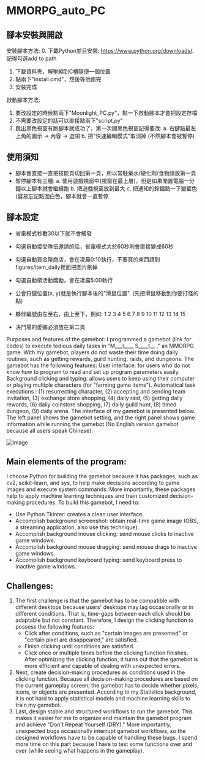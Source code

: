 # MMORPG_auto_PC

## 腳本安裝與開啟 ##

安裝腳本方法:
0. 下載Python並且安裝: https://www.python.org/downloads/. 記得勾選add to path
1. 下載資料夾，解壓縮到C槽隨便一個位置
2. 點兩下"install.cmd"，然後等他跑完
3. 安裝完成

啟動腳本方法:
1. 要改設定的時候點兩下"Moonlight_PC.py"，點一下啟動腳本才會把設定存檔
2. 不需要改設定的話可以直接點兩下"script.py"
3. 跳出黑色視窗有跑腳本就成功了，第一次開黑色視窗記得要改:
    a. 右鍵點最左上角的圖示 -> 內容 -> 選項
    b. 把"快速編輯模式"取消掉 (不然腳本會被暫停)

##  使用須知 ##
- 腳本會直接一直把技能頁切回第一頁，所以常駐藥水/硬化劑/食物請放第一頁
- 暫停腳本有三種:
    a. 使用遊戲視窗中(視窗在最上層)，但是如果閒置電腦一分鐘以上腳本就會繼續跑
    b. 把遊戲視窗放到最大
    c. 把通知的鈴鐺點一下變藍色 (容易忘記點回白色，腳本就會一直暫停

##  腳本設定 ##
- 省電模式秒數30以下就不會觸發
- 勾選自動接受隊伍邀請的話，省電模式大於60秒則會直接變成60秒
- 勾選自動買金幣商店，會在凌晨0:10執行，不要買的東西請到figures/item_daily裡面把圖片刪掉
- 勾選自動領活動獎勵，會在凌晨5:00執行
- 公會狩獵位置(x, y)就是執行腳本後的"滑鼠位置". (先把滑鼠移動到你要打怪的點)
- 夥伴編號由左至右，由上至下，例如:
1   2   3   4   5
6   7   8   9   10
11 12   13  14  15

- 決鬥場的愛娜必須放在第二頁

Purposes and features of the gamebot:
I programmed a gamebot (link for codes) to execute tedious daily tasks in "M___l____ S____t__ ," an MMORPG game. With my gamebot, players do not waste their time doing daily routines, such as getting rewards, guild hunting, raids, and dungeons. The gamebot has the following features:
User interface: for users who do not know how to program to read and set up program parameters easily.
Background clicking and typing: allows users to keep using their computer or playing multiple characters (for "farming game items").
Automatical task executions : (1) resurrecting character, (2) accepting and sending team invitation, (3) exchange store shopping, (4) daily raid, (5) getting daily rewards, (6) daily coinstore shopping, (7) daily guild hunt, (8) timed dungeon, (9) daily arena.
The interface of my gamebot is presented below. The left panel shows the gamebot setting, and the right panel shows game information while running  the gamebot (No English version gamebot because all users speak Chinese): 

![image](https://github.com/styang3first/MMORPG_auto/assets/78116927/7ba5202c-ae44-47fc-83ab-9e3141ad8992)

## Main elements of the program: ##
I choose Python for building the gamebot because it has packages, such as cv2, scikit-learn, and sys, to help make decisions according to game images and execute system commands. More importantly, these packages help to apply machine learning techniques and train customized decision-making procedures. To build this gamebot, I need to:
- Use Python Tkinter: creates a clean user interface.
- Accomplish background screenshot: obtain real-time game image (OBS, a streaming application, also use this technique).
- Accomplish background mouse clicking: send mouse clicks to inactive game windows.
- Accomplish background mouse dragging: send mouse drags to inactive game windows.
- Accomplish background keyboard typing: send keyboard press to inactive game windows.
## Challenges: ##
1. The first challenge is that the gamebot has to be compatible with different desktops because users' desktops may lag occasionally or in different conditions. That is, time-gaps between each click should be adaptable but not constant. Therefore, I design the clicking function to possess the following features:
    - Click after conditions, such as "certain images are presented" or "certain pixel are disappeared," are satisfied.
    - Finish clicking until conditions are satisfied.
    - Click once or multiple times before the clicking function finishes.
After optimizing the clicking function, it turns out that the gamebot is more efficient and capable of dealing with unexpected errors.
2. Next, create decision-making procedures as conditions used in the clicking function. Because all decision-making procedures are based on the current gameplay screen, the gamebot has to decide whether pixels, icons, or objects are presented. According to my Statistics background, it is not hard to apply statistical models and machine learning skills to train my gamebot.
3. Last, design stable and structured workflows to run the gamebot. This makes it easier for me to organize and maintain the gamebot program and achieve "Don't Repeat Yourself (DRY)." More importantly, unexpected bugs occasionally interrupt gamebot workflows, so the designed workflows have to be capable of handling these bugs. I spend more time on this part because I have to test some functions over and over (while seeing what happens in the gameplay).
